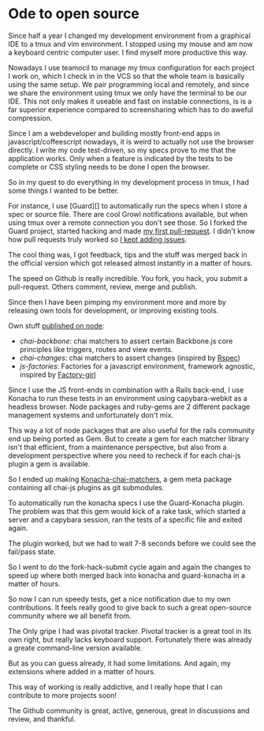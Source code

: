 Ode to open source
==================

Since half a year I changed my development environment from a graphical
IDE to a tmux and vim environment. I stopped using my mouse and am now a
keyboard centric computer user. I find myself more productive this way.

Nowadays I use teamocil to manage my tmux configuration for each project
I work on, which I check in in the VCS so that the whole team is
basically using the same setup. We pair programming local and remotely,
and since we share the environment using tmux we only have the terminal
to be our IDE. This not only makes it useable and fast on instable
connections, is is a far superior experience compared to screensharing
which has to do aweful compression.

Since I am a webdeveloper and building mostly front-end apps in
javascript/coffeescript nowadays, it is weird to actually not use the
browser directly. I write my code test-driven, so my specs prove to me
that the application works. Only when a feature is indicated by the
tests to be complete or CSS styling needs to be done I open the browser.

So in my quest to do everything in my development process in tmux, I had
some things I wanted to be better.

For instance, I use [Guard][] to automatically run the specs when I
store a spec or source file. There are cool Growl notifications
available, but when using tmux over a remote connection you don't see
those. So I forked the Guard project, started hacking and made
[my first pull-request](https://github.com/guard/guard/pull/333). I
didn't know how pull requests truly worked so
[I kept adding issues](https://github.com/guard/guard/pull/334).

The cool thing was, I got feedback, tips and the stuff was merged back
in the official version which got released almost instantly in a matter
of hours.

The speed on Github is really incredible. You fork, you hack, you submit
a pull-request. Others comment, review, merge and publish.

Since then I have been pimping my environment more and more by releasing
own tools for development, or improving existing tools.

Own stuff [published on node](https://npmjs.org/~thaisi):

 - *chai-backbone*: chai matchers to assert certain Backbone.js core
   principles like triggers, routes and view events.
 - *chai-changes*: chai matchers to assert changes (inspired by
   [Rspec](http://rspec.rubyforge.org/rspec/1.1.9/classes/Spec/Matchers.html#M000428))
 - *js-factories*: Factories for a javascript environment, framework
   agnostic, inspired by [Factory-girl](https://github.com/thoughtbot/factory_girl)

Since I use the JS front-ends in combination with a Rails back-end, I
use Konacha to run these tests in an environment using capybara-webkit
as a headless browser. Node packages and ruby-gems are 2 different
package management systems and unfortunately don't mix.

This way a lot of node packages that are also useful for the rails
community end up being ported as Gem. But to create a gem for each
matcher library isn't that efficient, from a maintenance perspective,
but also from a development perspective where you need to recheck if
for each chai-js plugin a gem is available.

So I ended up making
[Konacha-chai-matchers](https://github.com/matthijsgroen/konacha-chai-matchers),
a gem meta package containing all chai-js plugins as git submodules.

To automatically run the konacha specs I use the Guard-Konacha plugin.
The problem was that this gem would kick of a rake task, which started a
server and a capybara session, ran the tests of a specific file and
exited again.

The plugin worked, but we had to wait 7-8 seconds before we could see
the fail/pass state.

So I went to do the fork-hack-submit cycle again and again the changes
to speed up where both merged back into konacha and guard-konacha in a
matter of hours.

So now I can run speedy tests, get a nice notification due to my own
contributions. It feels really good to give back to such a great
open-source community where we all benefit from.

The Only gripe I had was pivotal tracker. Pivotal tracker is a great
tool in its own right, but really lacks keyboard support. Fortunately
there was already a greate command-line version available.

But as you can guess already, it had some limitations. And again, my
extensions where added in a matter of hours.

This way of working is really addictive, and I really hope that I can contribute to more projects soon!

The Github community is great, active, generous, great in discussions
and review, and thankful.


